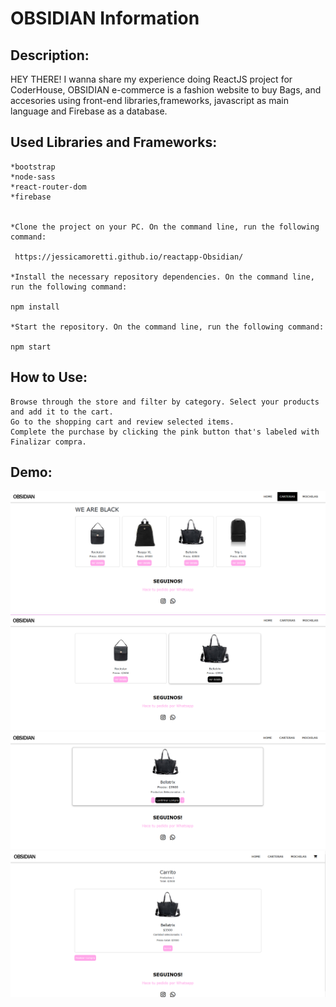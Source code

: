 # OBSIDIAN Information

## Description:

HEY THERE!
I wanna share my experience doing ReactJS project for CoderHouse, OBSIDIAN e-commerce is a fashion website to buy Bags, and accesories using front-end libraries,frameworks, javascript as main language and Firebase as a database.

## Used Libraries and Frameworks:

    *bootstrap
    *node-sass
    *react-router-dom
    *firebase


    *Clone the project on your PC. On the command line, run the following command:

     https://jessicamoretti.github.io/reactapp-Obsidian/

    *Install the necessary repository dependencies. On the command line, run the following command:

    npm install

    *Start the repository. On the command line, run the following command:

    npm start

## How to Use:

    Browse through the store and filter by category. Select your products and add it to the cart.
    Go to the shopping cart and review selected items.
    Complete the purchase by clicking the pink button that's labeled with Finalizar compra.
## Demo:
![step1](https://github.com/JessicaMoretti/reactapp-Obsidian/blob/main/src/images/demo1.png)
![step2](https://github.com/JessicaMoretti/reactapp-Obsidian/blob/main/src/images/demo2.png)
![step2](https://github.com/JessicaMoretti/reactapp-Obsidian/blob/main/src/images/demo3.png)
![step4](https://github.com/JessicaMoretti/reactapp-Obsidian/blob/main/src/images/demo4.png)


